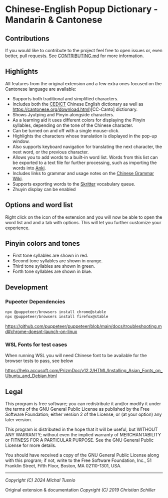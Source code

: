 # Chinese-English Popup Dictionary - Mandarin & Cantonese

## Contributions

If you would like to contribute to the project feel free to open issues or,
even better, pull requests. See [CONTRIBUTING.md](./CONTRIBUTING.md) for more information.

## Highlights

All features from the original extension and a few extra ones focused on the
Cantonese language are available:

- Supports both traditional and simplified characters.
- Includes both the [CEDICT](https://cc-cedict.org/wiki) Chinese English
  dictionary as well as https://cantonese.org/download.html)[CC-Canto]
  dictionary.
- Shows Jyutping and Pinyin alongside characters.
- As a learning aid it uses different colors for displaying the Pinyin
  syllables, depending on the tone of the Chinese character.
- Can be turned on and off with a single mouse-click.
- Highlights the characters whose translation is displayed in the pop-up
  window.
- Also supports keyboard navigation for translating the next character, the
  next word, or the previous character.
- Allows you to add words to a built-in word list. Words from this list can be
  exported to a text file for further processing, such as importing the words
  into [Anki](https://apps.ankiweb.net).
- Includes links to grammar and usage notes on the
  [Chinese Grammar Wiki](https://resources.allsetlearning.com/chinese/grammar).
- Supports exporting words to the [Skritter](https://skritter.com) vocabulary
  queue.
- Zhuyin display can be enabled

## Options and word list

Right click on the icon of the extension and you will now be able to open
the word list and and a tab with options. This will let you further customize
your experience.

## Pinyin colors and tones
- First tone syllables are shown in red.
- Second tone syllables are shown in orange.
- Third tone syllables are shown in green.
- Forth tone syllables are shown in blue.

## Development

### Pupeeter Dependencies

```sh
npx @puppeteer/browsers install chrome@stable
npx @puppeteer/browsers install firefox@stable
```
https://github.com/puppeteer/puppeteer/blob/main/docs/troubleshooting.md#chrome-doesnt-launch-on-linux

### WSL Fonts for test cases

When running WSL you will need Chinese font to be available for the browser tests to pass, see below

https://help.accusoft.com/PrizmDoc/v12.2/HTML/Installing_Asian_Fonts_on_Ubuntu_and_Debian.html

## Legal
This program is free software; you can redistribute it and/or
modify it under the terms of the GNU General Public License
as published by the Free Software Foundation; either version 2
of the License, or (at your option) any later version.

This program is distributed in the hope that it will be useful,
but WITHOUT ANY WARRANTY; without even the implied warranty of
MERCHANTABILITY or FITNESS FOR A PARTICULAR PURPOSE.  See the
GNU General Public License for more details.

You should have received a copy of the GNU General Public License
along with this program; if not, write to the Free Software
Foundation, Inc., 51 Franklin Street, Fifth Floor, Boston, MA  02110-1301, USA.

---

*Copyright (C) 2024 Michal Tusnio*

Original extension & documentation
*Copyright (C) 2019 Christian Schiller*

